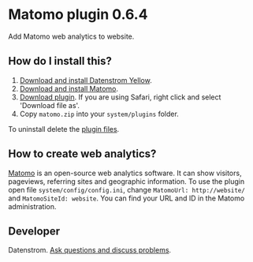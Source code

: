 Matomo plugin 0.6.4
===================
Add Matomo web analytics to website.

## How do I install this?

1. [Download and install Datenstrom Yellow](https://github.com/datenstrom/yellow/).
2. [Download and install Matomo](http://matomo.org/).
3. [Download plugin](https://github.com/datenstrom/yellow-plugins/raw/master/zip/matomo.zip). If you are using Safari, right click and select 'Download file as'.
4. Copy `matomo.zip` into your `system/plugins` folder.

To uninstall delete the [plugin files](update.ini).

## How to create web analytics?

[Matomo](http://matomo.org/) is an open-source web analytics software. It can show visitors, pageviews, referring sites and geographic information. To use the plugin open file `system/config/config.ini`, change `MatomoUrl: http://website/` and `MatomoSiteId: website`. You can find your URL and ID in the Matomo administration.

## Developer

Datenstrom. [Ask questions and discuss problems](https://github.com/datenstrom/yellow/issues).
